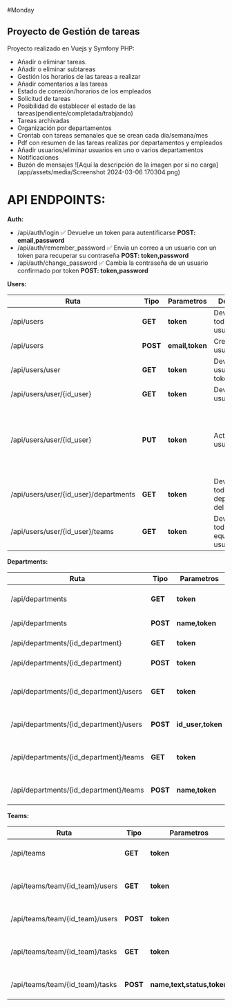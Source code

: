 #Monday 
## Proyecto de Gestión de tareas
Proyecto realizado en Vuejs y Symfony PHP:
 * Añadir o eliminar tareas.
 * Añadir o eliminar subtareas
 * Gestión los horarios de las tareas a realizar 
 * Añadir comentarios a las tareas
 * Estado de conexión/horarios de los empleados
 * Solicitud de tareas
 * Posibilidad de establecer el estado de las tareas(pendiente/completada/trabjando)
 * Tareas archivadas
 * Organización por departamentos
 * Crontab con tareas semanales que se crean cada dia/semana/mes
 * Pdf con resumen de las tareas realizas por departamentos y empleados
 * Añadir usuarios/eliminar usuarios en uno o varios departamentos
 * Notificaciones
 * Buzón de mensajes
<span>![</span><span>Aquí la descripción de la imagen por si no carga</span><span>]</span><span>(</span><span>app/assets/media/Screenshot 2024-03-06 170304.png</span><span>)</span>


# API ENDPOINTS:
**Auth:**
* /api/auth/login  ✅ Devuelve un token para autentificarse **POST: email,password**
* /api/auth/remember_password  ✅ Envia un correo a un usuario con un token para recuperar su contraseña **POST: token,password**
* /api/auth/change_password  ✅ Cambia la contraseña de un usuario confirmado por token **POST: token,password**

**Users:**

| Ruta | Tipo | Parametros | Descripción | Estado |  Info |
|-|-|-|-|-|-|
| /api/users | **GET** | **token** | Devuelve todos los usuarios | ✅| 
| /api/users | **POST** | **email,token** | Crea un usuario | ✅| 
| /api/users/user | **GET** | **token** | Devuelve el usuario del token | ✅| 
| /api/users/user/{id_user}  | **GET** | **token** | Devuelve un usuario | ✅| 
| /api/users/user/{id_user} | **PUT** | **token** | Actualiza un usuario |  ✅| (opcionales): **name, image, surname, birthday, phone, schedule, duty_schedule, duty**|
| /api/users/user/{id_user}/departments  | **GET** | **token** | Devuelve todos los departamentos del usuario | ✅ | |
| /api/users/user/{id_user}/teams  | **GET** | **token** | Devuelve todos los equipos del usuario | ✅ | |

**Departments:**

 Ruta | Tipo | Parametros | Descripción | Estado |  Info |
|-|-|-|-|-|-|
| /api/departments | **GET** | **token** | Devuelve todos los departamentos |✅| 
| /api/departments | **POST** | **name,token** | Crea un departamento |✅| 
| /api/departments/{id_department}  | **GET** | **token** | Devuelve un departamento |✅| 
| /api/departments/{id_department} | **POST** | **token** | Actualiza un departamento |✅| (opcionales): **name**|
| /api/departments/{id_department}/users  | **GET** | **token** | Devuelve todos los usuarios de un departamento |✅| 
| /api/departments/{id_department}/users | **POST** | **id_user,token** | Añade un usuario al departamento |✅|
| /api/departments/{id_department}/teams | **GET** | **token** | Devuelve todos los equipos de un departamento |✅|
| /api/departments/{id_department}/teams | **POST** | **name,token** | Añade un equipo al departamento |✅|

**Teams:**

Ruta | Tipo | Parametros | Descripción | Estado |  Info |
|-|-|-|-|-|-|
| /api/teams | **GET** | **token** | Devuelve todos los equipos |✅|
 /api/teams/team/{id_team}/users  | **GET** | **token** | Devuelve todos los usuarios de un equipo |✅|
| /api/teams/team/{id_team}/users  | **POST** | **token** | Asigna un usuario a un equipo |✅|
| /api/teams/team/{id_team}/tasks  | **GET** | **token** | Devuelve todas las tareas de un equipo |✅|
| /api/teams/team/{id_team}/tasks  | **POST** | **name,text,status,token** | Crea una tarea para un equipo |✅|
